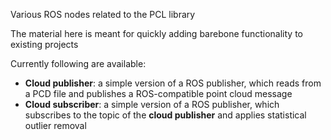 Various ROS nodes related to the PCL library

The material here is meant for quickly adding barebone functionality to existing projects

Currently following are available:
- **Cloud publisher**: a simple version of a ROS publisher, which reads from a PCD file and publishes a ROS-compatible point cloud message
- **Cloud subscriber**: a simple version of a ROS publisher, which subscribes to the topic of the **cloud publisher** and applies statistical outlier removal
